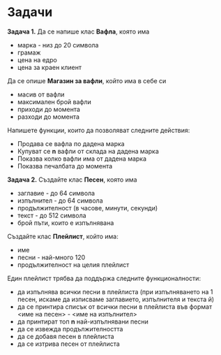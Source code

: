 ﻿
# Задачи

**Задача 1.**  Да се напише клас **Вафла**, която има
 - марка - низ до 20 символа
 - грамаж 
 - цена на едро
 - цена за краен клиент
 
Да се опише **Магазин за вафли**, който има в себе си
 - масив от вафли
 - максимален брой вафли
 - приходи до момента
 - разходи до момента

Напишете функции, които да позволяват следните действия:

-   Продава се вафла по дадена марка
-   Купуват се **n** вафли от склада на дадена марка
-   Показва колко вафли има от дадена марка 
-   Показва печалбата до момента

**Задача 2.** Създайте клас **Песен**, която има
- заглавие - до 64 символа 
- изпълнител - до 64 символа 
- продължителност (в часове, минути, секунди)
- текст - до 512 символа 
- брой пъти, които е изпълнявана

Създайте клас **Плейлист**, който има:
- име
- песни - най-много 120 
- продължителност на целия плейлист

Един плейлист трябва да поддържа следните функционалности:
- да изпълнява всички песни в плейлиста (при изпълняването на 1 песен, искаме да изписваме заглавието, изпълнителя и текста й)
- да се принтира списък от всички песни в плейлиста във формат <име на песен> - <име на изпълнител>
- да принтират топ **n** най-изпълнявани песни
- да се извежда продължителността
- да се добавя песен в плейлиста
- да се изтрива песен от плейлиста

